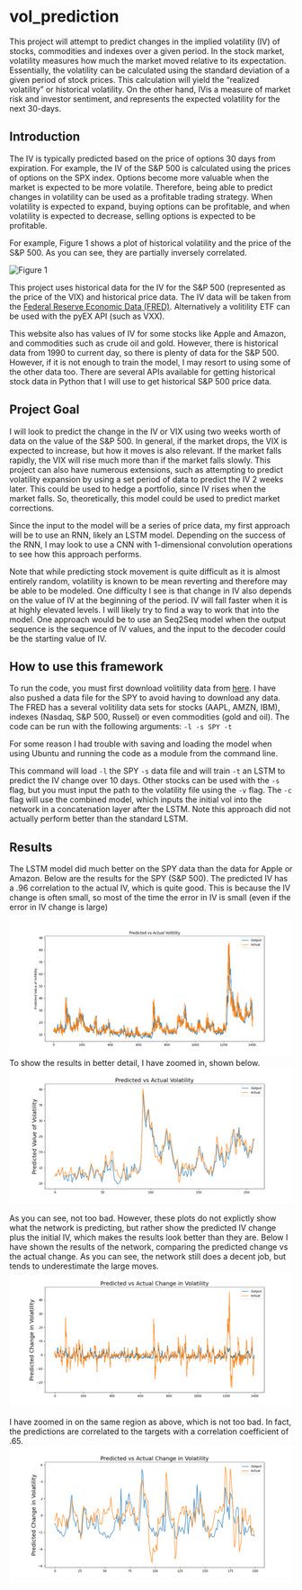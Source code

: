 # vol_prediction
This project will attempt to predict changes in the implied volatility (IV) of stocks, commodities and indexes over a given period. In the stock market, volatility measures how much the market moved relative to its expectation. Essentially, the volatility can be calculated using the standard deviation of a given period of stock prices. This calculation will yield the “realized volatility” or historical volatility. On the other hand, IVis a measure of market risk and investor sentiment, and represents the expected volatility for the next 30-days. 

## Introduction
The IV is typically predicted based on the price of options 30 days from expiration. For example, the IV of the S\&P 500 is calculated using the prices of options on the SPX index. Options become more valuable when the market is expected to be more volatile. Therefore, being able to predict changes in volatility can be used as a profitable trading strategy. When volatility is expected to expand, buying options can be profitable, and when volatility is expected to decrease, selling options is expected to be profitable. 

For example, Figure 1 shows a plot of historical volatility and the price of the S\&P 500. As you can see, they are partially inversely correlated. 

![Figure 1](http://www.cboe.com/publish/micrositecharts/VIX_SP500_Index.jpg)


This project uses historical data for the IV for the S&P 500 (represented as the price of the VIX) and historical price data. The IV data will be taken from the [Federal Reserve Economic Data (FRED)](https://fred.stlouisfed.org/series/VIXCLS). Alternatively a volitility ETF can be used with the pyEX API (such as VXX). 

This website also has values of IV for some stocks like Apple and Amazon, and commodities such as crude oil and gold. However, there is historical data from 1990 to current day, so there is plenty of data for the S&P 500. However, if it is not enough to train the model, I may resort to using some of the other data too. There are several APIs available for getting historical stock data in Python that I will use to get historical S&P 500 price data.

## Project Goal
I will look to predict the change in the IV or VIX using two weeks worth of data on the value of the S\&P 500. In general, if the market drops, the VIX is expected to increase, but how it moves is also relevant. If the market falls rapidly, the VIX will rise much more than if the market falls slowly. This project can also have numerous extensions, such as attempting to predict volatility expansion by using a set period of data to predict the IV 2 weeks later. This could be used to hedge a portfolio, since IV rises when the market falls. So, theoretically, this model could be used to predict market corrections. 

Since the input to the model will be a series of price data, my first approach will be to use an RNN, likely an LSTM model. Depending on the success of the RNN, I may look to use a CNN with 1-dimensional convolution operations to see how this approach performs. 

Note that while predicting stock movement is quite difficult as it is almost entirely random, volatility is known to be mean reverting and therefore may be able to be modeled. One difficulty I see is that change in IV also depends on the value of IV at the beginning of the period. IV will fall faster when it is at highly elevated levels. I will likely try to find a way to work that into the model. One approach would be to use an Seq2Seq model when the output sequence is the sequence of IV values, and the input to the decoder could be the starting value of IV. 

## How to use this framework
To run the code, you must first download volitility data from [here](https://fred.stlouisfed.org/series/VIXCLS). I have also pushed a data file for the SPY to avoid having to download any data. The FRED has a several volitility data sets for stocks (AAPL, AMZN, IBM), indexes (Nasdaq, S&P 500, Russel) or even commodities (gold and oil). 
The code can be run with the following arguments: `-l -s SPY -t`

For some reason I had trouble with saving and loading the model when using Ubuntu and running the code as a module from the command line.

This command will load `-l` the SPY `-s` data file and will train `-t` an LSTM to predict the IV change over 10 days. 
Other stocks can be used with the `-s` flag, but you must input the path to the volatility file using the `-v` flag. 
The `-c` flag will use the combined model, which inputs the initial vol into the network in a concatenation layer after the LSTM. Note this approach did not actually perform better than the standard LSTM.


## Results
The LSTM model did much better on the SPY data than the data for Apple or Amazon. 
Below are the results for the SPY (S&P 500). The predicted IV has a .96 correlation to the actual IV, which is quite good. This is because the IV change is often small, so most of the time the error in IV is small (even if the error in IV change is large) 

![Figure 2]( https://github.com/edm54/vol_prediction/blob/main/Predicted_vol_orig.png)
To show the results in better detail, I have zoomed in, shown below.
![Figure 3](https://github.com/edm54/vol_prediction/blob/main/Predicted_vol_orig_400_600.png)

As you can see, not too bad. However, these plots do not explictly show what the network is predicting, but rather show the predicted IV change plus the initial IV, which makes the results look better than they are. 
Below I have shown the results of the network, comparing the predicted change vs the actual change. As you can see, the network still does a decent job, but tends to underestimate the large moves. 
![Figure 4]( https://github.com/edm54/vol_prediction/blob/main/delta%20v.png)

I have zoomed in on the same region as above, which is not too bad. In fact, the predictions are correlated to the targets with a correlation coefficient of .65. 
![Figure 5]( https://github.com/edm54/vol_prediction/blob/main/delta_400_600.png)

